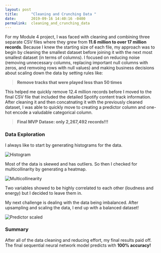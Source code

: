 ```yaml
---
layout: post
title:      "Cleaning and Crunching Data "
date:       2019-09-16 14:40:16 -0400
permalink:  cleaning_and_crunching_data
---
```



For my Module 4 project, I was faced with cleaning and combining three separate CSV files where they grew from **11.6 million to over 17 million records**. Because I knew the starting size of each file, my approach was to begin by cleaning the smallest dataset before joining it with the next most smallest dataset (in terms of columns). I focused on reducing noise (removing unnecessary columns, replacing important null columns with zeros, and remvoing rows with null values) and making business decisions about scaling down the data by setting rules like:

> **Remove tracks that were played less than 50 times**

This helped me quickly remove 12.4 million records before I moved to the final CSV file that included the detailed Spotify content track information. After cleaning it and then concatnating it with the previously cleaned dataset, I was able to quickly move to creating a predictor column and one-hot encode a valudable categorical column.


> **Final MVP Datase: only 2,267,492 records!!!**


### Data Exploration

I always like to start by generating histograms for the data.

![Histogram](https://drive.google.com/uc?export=view&id=1eRoEaBKmyrwhpsvDXdpIXgRV6SVAXmNP)

Most of the data is skewed and has outliers. So then I checked for multicollinarity by generating a heatmap.

![Multicollinearity](https://drive.google.com/uc?export=view&id=1l_Ayu6ps5Ace4WMdK5qQ21LyTFMBSk6v)

Two variables showed to be highly correlated to each other (loudness and energy) but I decided to leave them in. 

My next challenge is dealing with the data being imbalanced. After upsampling and scaling the data, I end up with a balanced dataset!

![Predictor scaled](https://drive.google.com/uc?export=view&id=1pSQ5RvFloq8Is650rj84LKVw_y1CFzG1)

### Summary

After all of the data cleaning and reducing effort, my final results paid off. The final sequential neural network model predicts with **100% accuracy!**




